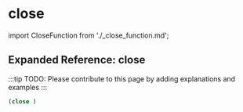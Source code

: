 # close

import CloseFunction from './_close_function.md';

<CloseFunction />

## Expanded Reference: close

:::tip
TODO: Please contribute to this page by adding explanations and examples
:::

```lisp
(close )
```
